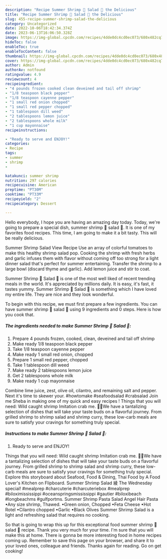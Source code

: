 ```yaml
---
description: "Recipe Summer Shrimp 🍤 Salad 🥗 the Delicious"
title: "Recipe Summer Shrimp 🍤 Salad 🥗 the Delicious"
slug: 455-recipe-summer-shrimp-salad-the-delicious
category: Uncategorized
date: 2022-10-06T18:42:34.374Z
date: 2023-06-13T16:06:50.328Z
image: https://img-global.cpcdn.com/recipes/4dde0dc4cd0ec073/680x482cq70/summer-shrimp-salad-recipe-main-photo.jpg
hideToc: false
enableToc: true
enableTocContent: false
thumbnail: https://img-global.cpcdn.com/recipes/4dde0dc4cd0ec073/680x482cq70/summer-shrimp-salad-recipe-main-photo.jpg
cover: https://img-global.cpcdn.com/recipes/4dde0dc4cd0ec073/680x482cq70/summer-shrimp-salad-recipe-main-photo.jpg
author: Admin
authorAv: notfound
ratingvalue: 4.9
reviewcount: 4
recipeingredient:
- "4 pounds frozen cooked clean deveined and tail off shrimp"
- "1/8 teaspoon black pepper"
- "1/8 teaspoon cayenne pepper"
- "1 small red onion chopped"
- "1 small red pepper chopped"
- "1 tablespoon dill weed"
- "2 tablespoons lemon juice"
- "2 tablespoons whole milk"
- "1 cup mayonnaise"
recipeinstructions:

- "Ready to serve and ENJOY!"
categories:
- Recipe
tags:
- summer
- shrimp
- 

katakunci: summer shrimp  
nutrition: 297 calories
recipecuisine: American
preptime: "PT30M"
cooktime: "PT33M"
recipeyield: "2"
recipecategory: Dessert

---
```



Hello everybody, I hope you are having an amazing day today. Today, we're going to prepare a special dish, summer shrimp 🍤 salad 🥗. It is one of my favorites food recipes. This time, I am going to make it a bit tasty. This will be really delicious.

Summer Shrimp Salad View Recipe Use an array of colorful tomatoes to make this healthy shrimp salad pop. Cooking the shrimp with fresh herbs and garlic infuses them with flavor without coming off too strong for a light dinner salad that&#39;s perfect for summer entertaining. Transfer the shrimp to a large bowl (discard thyme and garlic). Add lemon juice and stir to coat.

Summer Shrimp 🍤 Salad 🥗 is one of the most well liked of recent trending meals in the world. It's appreciated by millions daily. It is easy, it's fast, it tastes yummy. Summer Shrimp 🍤 Salad 🥗 is something which I have loved my entire life. They are nice and they look wonderful.


To begin with this recipe, we must first prepare a few ingredients. You can have summer shrimp 🍤 salad 🥗 using 9 ingredients and 0 steps. Here is how you cook that.

<!--inarticleads1-->

##### The ingredients needed to make Summer Shrimp 🍤 Salad 🥗:

1. Prepare 4 pounds frozen, cooked, clean, deveined and tail off shrimp
1. Make ready 1/8 teaspoon black pepper
1. Take 1/8 teaspoon cayenne pepper
1. Make ready 1 small red onion, chopped
1. Prepare 1 small red pepper, chopped
1. Take 1 tablespoon dill weed
1. Make ready 2 tablespoons lemon juice
1. Get 2 tablespoons whole milk
1. Make ready 1 cup mayonnaise


Combine lime juice, zest, olive oil, cilantro, and remaining salt and pepper. Next it&#39;s time to skewer your. #howtomake #seafoodsalad #crabsalad Join me Sheba in making one of my quick and easy recipes ! Things that you will need: Wild caught shrimp Imitation crab me. 🍤🥗We have a tantalizing selection of dishes that will take your taste buds on a flavorful journey. From grilled shrimp to shrimp salad and shrimp curry, these low-carb meals are sure to satisfy your cravings for something truly special. 

<!--inarticleads2-->

##### Instructions to make Summer Shrimp 🍤 Salad 🥗:


1. Ready to serve and ENJOY!

Things that you will need: Wild caught shrimp Imitation crab me. 🍤🥗We have a tantalizing selection of dishes that will take your taste buds on a flavorful journey. From grilled shrimp to shrimp salad and shrimp curry, these low-carb meals are sure to satisfy your cravings for something truly special. Explore this storyboard about Seafood, Food &amp; Dining, Thai Food by A Food Lover&#39;s Kitchen on Flipboard. Summer Shrimp Salad 綾 The Wednesday special! #mealprep #charcuterie #charcuteriebox #mealprep #biloximississippi #oceanspringsmississippi #gautier #biloxibeach #longbeachms #gulfportms. Summer Shrimp Pasta Salad Angel Hair Pasta •Any size shrimp, Thawed. •Green onion, Chopped •Feta Cheese •Hot Rotel •Cilantro chopped •Garlic •Black Olives Summer Shrimp Salad is a light and refreshing salad that requires no cooking. 

So that is going to wrap this up for this exceptional food summer shrimp 🍤 salad 🥗 recipe. Thank you very much for your time. I'm sure that you will make this at home. There is gonna be more interesting food in home recipes coming up. Remember to save this page on your browser, and share it to your loved ones, colleague and friends. Thanks again for reading. Go on get cooking!
